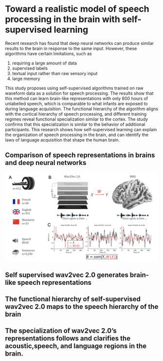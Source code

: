 # Toward a realistic model of speech processing in the brain with self-supervised learning

Recent research has found that deep neural networks can produce similar results to the brain in response to the same input. However, these algorithms have certain limitations, such as 
1. requiring a large amount of data 
2. supervised labels
3. textual input rather than raw sensory input
4. large memory

This study proposes using self-supervised algorithms trained on raw waveform data as a solution for speech processing. The results show that this method can learn brain-like representations with only 600 hours of unlabelled speech, which is comparable to what infants are exposed to during language acquisition. The functional hierarchy of the algorithm aligns with the cortical hierarchy of speech processing, and different training regimes reveal functional specialization similar to the cortex. The study confirms that this specialization is similar to the behavior of additional participants. This research shows how self-supervised learning can explain the organization of speech processing in the brain, and can identify the laws of language acquisition that shape the human brain.

## Comparison of speech representations in brains and deep neural networks
![Alt text](figure1.png)

## Self supervised wav2vec 2.0 generates brain-like speech representations

## The functional hierarchy of self-supervised wav2vec 2.0 maps to the speech hierarchy of the brain

##  The specialization of wav2vec 2.0’s representations follows and clarifies the acoustic,speech, and language regions in the brain. 
